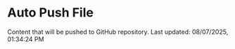# Auto Push File

Content that will be pushed to GitHub repository.
Last updated: 08/07/2025, 01:34:24 PM